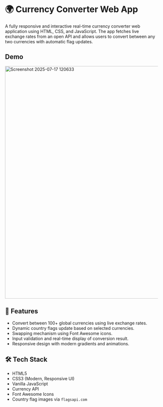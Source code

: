 # 🌍 Currency Converter Web App

A fully responsive and interactive real-time currency converter web application using HTML, CSS, and JavaScript. The app fetches live exchange rates from an open API and allows users to convert between any two currencies with automatic flag updates.

## Demo
<img width="784" height="766" alt="Screenshot 2025-07-17 120633" src="https://github.com/user-attachments/assets/38c5f2a5-1f5f-4079-8434-94da95418123" />


## 🔧 Features

- Convert between 100+ global currencies using live exchange rates.
- Dynamic country flags update based on selected currencies.
- Swapping mechanism using Font Awesome icons.
- Input validation and real-time display of conversion result.
- Responsive design with modern gradients and animations.

## 🛠️ Tech Stack

- HTML5
- CSS3 (Modern, Responsive UI)
- Vanilla JavaScript
-  Currency API
- Font Awesome Icons
- Country flag images via `flagsapi.com`
